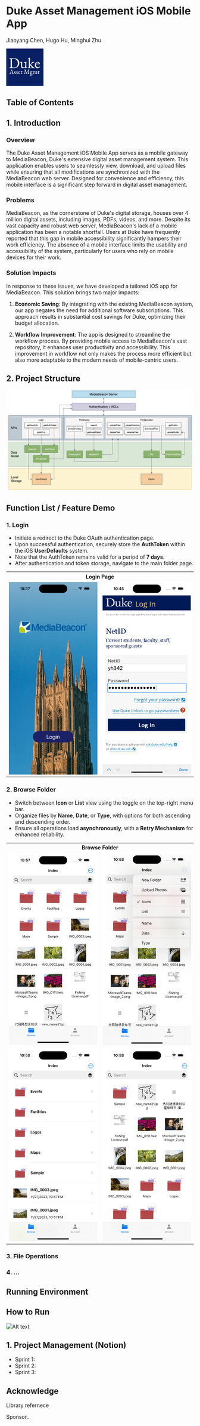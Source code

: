 # Duke Asset Management iOS Mobile App 


Jiaoyang Chen, Hugo Hu, Minghui Zhu


<img src="images/logo.png" width="100" height="100">

## Table of Contents


## 1. Introduction

### Overview

The Duke Asset Management iOS Mobile App serves as a mobile gateway to MediaBeacon, Duke's extensive digital asset management system. This application enables users to seamlessly view, download, and upload files while ensuring that all modifications are synchronized with the MediaBeacon web server. Designed for convenience and efficiency, this mobile interface is a significant step forward in digital asset management.

### Problems

MediaBeacon, as the cornerstone of Duke's digital storage, houses over 4 million digital assets, including images, PDFs, videos, and more. Despite its vast capacity and robust web server, MediaBeacon's lack of a mobile application has been a notable shortfall. Users at Duke have frequently reported that this gap in mobile accessibility significantly hampers their work efficiency. The absence of a mobile interface limits the usability and accessibility of the system, particularly for users who rely on mobile devices for their work.

### Solution Impacts
In response to these issues, we have developed a tailored iOS app for MediaBeacon. This solution brings two major impacts:

1. **Economic Saving**: By integrating with the existing MediaBeacon system, our app negates the need for additional software subscriptions. This approach results in substantial cost savings for Duke, optimizing their budget allocation.

2. **Workflow Improvement**: The app is designed to streamline the workflow process. By providing mobile access to MediaBeacon's vast repository, it enhances user productivity and accessibility. This improvement in workflow not only makes the process more efficient but also more adaptable to the modern needs of mobile-centric users.

## 2. Project Structure

![Project Structure](images/project-structure.png)


## Function List / Feature Demo

### 1. Login

- Initiate a redirect to the Duke OAuth authentication page.
- Upon successful authentication, securely store the **AuthToken** within the iOS **UserDefaults** system.
- Note that the AuthToken remains valid for a period of **7 days**.
- After authentication and token storage, navigate to the main folder page.

<table>
  <tr>
    <!-- Header spanning across two columns -->
    <th colspan="2" style="text-align:center;">Login Page</th>
  </tr>
  <tr style="text-align:center;">
    <!-- Images in individual cells, centered -->
    <td><img src="images/login-0.png" style="width:300px; height:auto;" /></td>
    <td><img src="images/login-1.png" style="width:300px; height:auto;" /></td>
  </tr>
</table>



### 2. Browse Folder​

- Switch between **Icon** or **List** view using the toggle on the top-right menu bar.
- Organize files by **Name**, **Date**, or **Type**, with options for both ascending and descending order.
- Ensure all operations load **asynchronously**, with a **Retry Mechanism** for enhanced reliability.

<table>
  <tr>
    <!-- Header spanning across two columns -->
    <th colspan="2" style="text-align:center;">Browse Folder </th>
  </tr>
  <tr style="text-align:center;">
    <!-- Images in individual cells, centered -->
    <td><img src="images/folder-0.png" style="width:300px; height:auto;" /></td>
    <td><img src="images/folder-1.png" style="width:300px; height:auto;" /></td>
  </tr>
    <tr style="text-align:center;">
    <!-- Images in individual cells, centered -->
    <td><img src="images/folder-2.png" style="width:300px; height:auto;" /></td>
    <td><img src="images/folder-3.png" style="width:300px; height:auto;" /></td>
  </tr>
</table>



### 3. File Operations​

### 4. ...





## Running Environment

## How to Run 

![Alt text](image-4.png)

## 1. Project Management (Notion)

- Sprint 1:
- Sprint 2:
- Sprint 3:



## Acknowledge
Library refernece

Sponsor..


